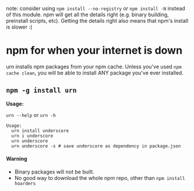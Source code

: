 note: consider using `npm install --no-registry` or `npm install -N` instead of
this module. npm will get all the details right (e.g. binary building, 
preinstall scripts, etc). Getting the details right also means that npm's 
install is slower :(

# npm for when your internet is down

urn installs npm packages from your npm cache. Unless you've used
`npm cache clean`, you will be able to install ANY package you've ever installed.

## `npm -g install urn`

**Usage:**

`urn --help` or `urn -h`

```
Usage:
  urn install underscore
  urn i underscore
  urn underscore
  urn underscore -s # save underscore as dependency in package.json
```

#### Warning
- Binary packages will not be built.
- No good way to download the whole npm repo, other than `npm install hoarders`
